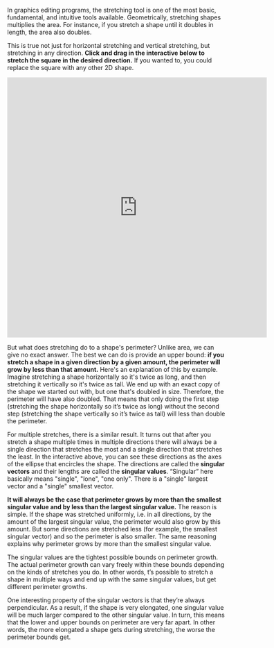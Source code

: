 In graphics editing programs, the stretching tool is one of the most basic, fundamental, and intuitive tools available. Geometrically, stretching shapes multiplies the area. For instance, if you stretch a shape until it doubles in length, the area also doubles.

This is true not just for horizontal stretching and vertical stretching, but stretching in any direction. **Click and drag in the interactive below to stretch the square in the desired direction.** If you wanted to, you could replace the square with any other 2D shape.

<center><iframe src="https://editor.p5js.org/pyrbgle/embed/EWH_vHUdM" style="width:600px;height:600px;border:none;"></iframe></center>

But what does stretching do to a shape's perimeter? Unlike area, we can give no exact answer. The best we can do is provide an upper bound: **if you stretch a shape in a given direction by a given amount, the perimeter will grow by less than that amount.** Here's an explanation of this by example. Imagine stretching a shape horizontally so it's twice as long, and then stretching it vertically so it's twice as tall. We end up with an exact copy of the shape we started out with, but one that's doubled in size. Therefore, the perimeter will have also doubled. That means that only doing the first step (stretching the shape horizontally so it’s twice as long) without the second step (stretching the shape vertically so it’s twice as tall) will less than double the perimeter.

For multiple stretches, there is a similar result. It turns out that after you stretch a shape multiple times in multiple directions there will always be a single direction that stretches the most and a single direction that stretches the least. In the interactive above, you can see these directions as the axes of the ellipse that encircles the shape. The directions are called the **singular vectors** and their lengths are called the **singular values**. “Singular” here basically means "single", "lone", "one only". There is a "single" largest vector and a "single" smallest vector.

**It will always be the case that perimeter grows by more than the smallest singular value and by less than the largest singular value.** The reason is simple. If the shape was stretched uniformly, i.e. in all directions, by the amount of the largest singular value, the perimeter would also grow by this amount. But some directions are stretched less (for example, the smallest singular vector) and so the perimeter is also smaller. The same reasoning explains why perimeter grows by more than the smallest singular value.

The singular values are the tightest possible bounds on perimeter growth. The actual perimeter growth can vary freely within these bounds depending on the kinds of stretches you do. In other words, t’s possible to stretch a shape in multiple ways and end up with the same singular values, but get different perimeter growths.

One interesting property of the singular vectors is that they’re always perpendicular. As a result, if the shape is very elongated,  one singular value will be much larger compared to the other singular value. In turn, this means that the lower and upper bounds on perimeter are very far apart. In other words, the more elongated a shape gets during stretching, the worse the perimeter bounds get.